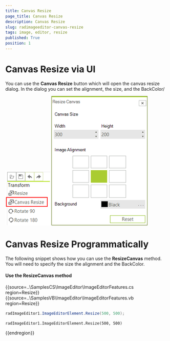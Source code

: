 ```yaml
---
title: Canvas Resize
page_title: Canvas Resize
description: Canvas Resize
slug: radimageeditor-canvas-resize
tags: image, editor, resize 
published: True
position: 1
---
```



# Canvas Resize via UI

You can use the __Canvas Resize__ button which will open the canvas resize dialog. In the dialog you can set the alignment, the size, and the BackColor/

![](images/image-editor-canvas-resize001.png)
![](images/image-editor-canvas-resize002.png)

# Canvas Resize Programmatically

The following snippet shows how you can use the __ResizeCanvas__ method. You will need to specify the size the alignment and the BackColor.

#### Use the ResizeCanvas method

{{source=..\SamplesCS\ImageEditor\ImageEditorFeatures.cs region=Resize}} 
{{source=..\SamplesVB\ImageEditor\ImageEditorFeatures.vb region=Resize}}
````C#
radImageEditor1.ImageEditorElement.Resize(500, 500);

````
````VB.NET
radImageEditor1.ImageEditorElement.Resize(500, 500)

```` 


{{endregion}}